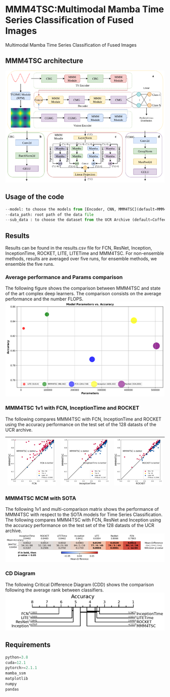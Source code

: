 # MMM4TSC:Multimodal Mamba Time Series Classification of Fused Images
Multimodal Mamba Time Series Classification of Fused Images
## MMM4TSC architecture
![alt text](vision/archi_mmm4tsc.png)
## Usage of the code
```python
--model: to choose the models from [Encoder, CNN, MMM4TSC](default=MMM4TSC)
--data_path: root path of the data file
--sub_data : to choose the dataset from the UCR Archive (default=Coffee)
```
## Results
Results can be found in the results.csv file for FCN, ResNet, Inception, InceptionTime, ROCKET, LITE, LITETime and MMM4TSC. For non-ensemble methods, results are averaged over five runs, for ensemble methods, we ensemble the five runs.
### Average performance and Params comparison
The following figure shows the comparison between MMM4TSC and state of the art complex deep learners. The comparison consists on the average performance and the number FLOPS.
![alt text](vision/purppl.svg)
### MMM4TSC 1v1 with FCN, InceptionTime and ROCKET
The following compares MMM4TSC with FCN, InceptionTime and ROCKET using the accuracy performance on the test set of the 128 datasts of the UCR archive.

| ![alt text](pic/3M4TSC_FCN.svg) | ![alt text](pic/3M4TSC_InceptionTime.svg) |![alt text](pic/3M4TSC_ROCKET.svg)|
| --- | --- | --- |

### MMM4TSC MCM with SOTA
The following 1v1 and multi-comparison matrix shows the performance of MMM4TSC with respect to the SOTA models for Time Series Classification.
The following compares MMM4TSC with FCN, ResNet and Inception using the accuracy performance on the test set of the 128 datasts of the UCR archive.
![alt text](pic/mcm.png)

### CD Diagram
The following Critical Difference Diagram (CDD) shows the comparison following the average rank between classifiers.
![alt text](pic/cd-diagram.png)

## Requirements
```python
python=3.8
cuda=12.1
pytorch>=2.1.1
mamba_ssm
matplotlib
numpy
pandas
```
